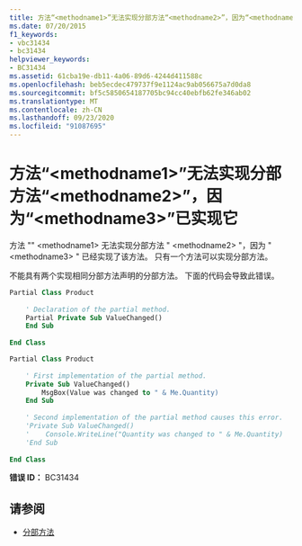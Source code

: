 ```yaml
---
title: 方法“<methodname1>”无法实现分部方法“<methodname2>”，因为“<methodname3>”已实现它
ms.date: 07/20/2015
f1_keywords:
- vbc31434
- bc31434
helpviewer_keywords:
- BC31434
ms.assetid: 61cba19e-db11-4a06-89d6-4244d411588c
ms.openlocfilehash: beb5ecdec479737f9e1124ac9ab056675a7d0da8
ms.sourcegitcommit: bf5c5850654187705bc94cc40ebfb62fe346ab02
ms.translationtype: MT
ms.contentlocale: zh-CN
ms.lasthandoff: 09/23/2020
ms.locfileid: "91087695"
---
```

# <a name="method-methodname1-cannot-implement-partial-method-methodname2-because-methodname3-already-implements-it"></a>方法“\<methodname1>”无法实现分部方法“\<methodname2>”，因为“\<methodname3>”已实现它

方法 "" \<methodname1> 无法实现分部方法 " \<methodname2> "，因为 " \<methodname3> " 已经实现了该方法。 只有一个方法可以实现分部方法。  
  
 不能具有两个实现相同分部方法声明的分部方法。 下面的代码会导致此错误。  
  
```vb  
Partial Class Product  
  
    ' Declaration of the partial method.  
    Partial Private Sub ValueChanged()  
    End Sub  
  
End Class  
```  
  
```vb  
Partial Class Product  
  
    ' First implementation of the partial method.  
    Private Sub ValueChanged()  
        MsgBox(Value was changed to " & Me.Quantity)  
    End Sub  
  
    ' Second implementation of the partial method causes this error.  
    'Private Sub ValueChanged()  
    '    Console.WriteLine("Quantity was changed to " & Me.Quantity)  
    'End Sub  
  
End Class  
```  
  
 **错误 ID：** BC31434  
  
## <a name="see-also"></a>请参阅

- [分部方法](../programming-guide/language-features/procedures/partial-methods.md)
